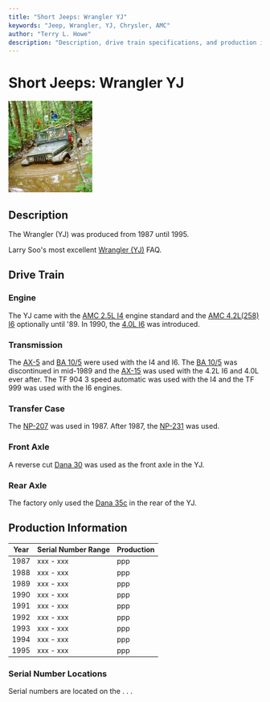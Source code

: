 ```yaml
---
title: "Short Jeeps: Wrangler YJ"
keywords: "Jeep, Wrangler, YJ, Chrysler, AMC"
author: "Terry L. Howe"
description: "Description, drive train specifications, and production information for the Jeep Wrangler YJ"
---
```

# Short Jeeps: Wrangler YJ

[![Terry in deep with Diane's YJ](/images/yjmud_.jpg)](/images/yjmud.jpg) 

## Description

The Wrangler (YJ) was produced from 1987 until 1995.

Larry Soo's most excellent [Wrangler (YJ)](https://www.bc4x4.com/faqs/yj.asp) FAQ. 

## Drive Train

### Engine

The YJ came with the [AMC 2.5L I4](/engine/factory/amc150.html) engine standard and the [AMC 4.2L(258) I6](/engine/factory/amc258.html) optionally until '89. In 1990, the [4.0L I6](/engine/factory/amc242.html) was introduced. 

### Transmission

The [AX-5](/transmission/factory/ax5.html) and [BA 10/5](/transmission/factory/ba10.html) were used with the I4 and I6. The [BA 10/5](/transmission/factory/ba10.html) was discontinued in mid-1989 and the [AX-15](/transmission/factory/ax15.html) was used with the 4.2L I6 and 4.0L ever after. The TF 904 3 speed automatic was used with the I4 and the TF 999 was used with the I6 engines. 

### Transfer Case

The [NP-207](/xfer/factory/np207.html) was used in 1987. After 1987, the [NP-231](/xfer/factory/np231.html) was used. 

### Front Axle

A reverse cut [Dana 30](/axle/factory/d30.html) was used as the front axle in the YJ. 

### Rear Axle

The factory only used the [Dana 35c](/axle/factory/d35c.html) in the rear of the YJ. 

## Production Information

| Year | Serial Number Range | Production |
|------|---------------------|------------|
| 1987 | xxx - xxx           | ppp        |
| 1988 | xxx - xxx           | ppp        |
| 1989 | xxx - xxx           | ppp        |
| 1990 | xxx - xxx           | ppp        |
| 1991 | xxx - xxx           | ppp        |
| 1992 | xxx - xxx           | ppp        |
| 1993 | xxx - xxx           | ppp        |
| 1994 | xxx - xxx           | ppp        |
| 1995 | xxx - xxx           | ppp        |

### Serial Number Locations

Serial numbers are located on the . . .